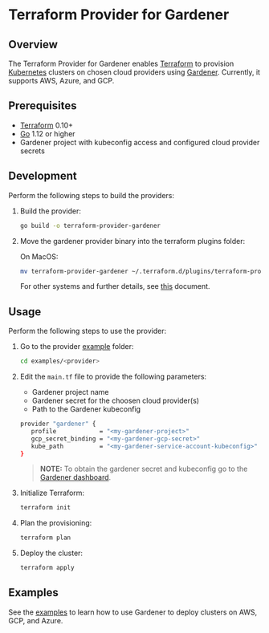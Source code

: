 
# Terraform Provider for Gardener


## Overview

The Terraform Provider for Gardener enables [Terraform](https://www.terraform.io) to provision [Kubernetes](https://kubernetes.io) clusters on chosen cloud providers using [Gardener](https://gardener.cloud/). Currently, it supports AWS, Azure, and GCP.

## Prerequisites

- [Terraform](https://www.terraform.io/downloads.html) 0.10+
- [Go](https://golang.org/doc/install) 1.12 or higher
-  Gardener project with kubeconfig access and configured cloud provider secrets

## Development

Perform the following steps to build the providers:

1. Build the provider:
    ```bash
    go build -o terraform-provider-gardener
    ```
2. Move the gardener provider binary into the terraform plugins folder:

   On MacOS:
   ```bash
   mv terraform-provider-gardener ~/.terraform.d/plugins/terraform-provider-gardener
   ```
   For other systems and further details, see [this](https://www.terraform.io/docs/plugins/basics.html#installing-plugins) document.

## Usage

Perform the following steps to use the provider:

1. Go to the provider [example](https://github.com/kyma-incubator/terraform-provider-gardener/tree/master/examples) folder:

    ```bash
    cd examples/<provider>
    ```
2. Edit the `main.tf` file to provide the following parameters:

    * Gardener project name
    * Gardener secret for the choosen cloud provider(s)
    * Path to the Gardener kubeconfig

     ```bash
     provider "gardener" {
        profile            = "<my-gardener-project>"
        gcp_secret_binding = "<my-gardener-gcp-secret>"
        kube_path          = "<my-gardener-service-account-kubeconfig>"
     }
     ```
      >**NOTE:** To obtain the gardener secret and kubeconfig go to the [Gardener dashboard](https://dashboard.garden.canary.k8s.ondemand.com/login).
      
3. Initialize Terraform:
    ```bash
    terraform init
    ```
4. Plan the provisioning:
    ```bash
    terraform plan
    ```
5. Deploy the cluster:
    ```bash
    terraform apply
    ```
## Examples

See the [examples](https://github.com/kyma-incubator/terraform-provider-gardener/tree/master/examples) to learn how to use Gardener to deploy clusters on AWS, GCP, and Azure.
